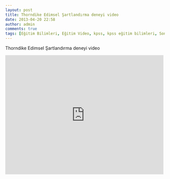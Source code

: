 ```yaml
---
layout: post
title: Thorndike Edimsel Şartlandırma deneyi video
date: 2013-04-20 22:58
author: admin
comments: true
tags: [Eğitim Bilimleri, Eğitim Video, kpss, kpss eğitim bilimleri, Son Konular]
---
```

Thorndike Edimsel Şartlandırma deneyi video
<iframe src="http://www.youtube.com/embed/1I1qYUSczpg?rel=0" height="375" width="500" allowfullscreen="" frameborder="0"></iframe>
